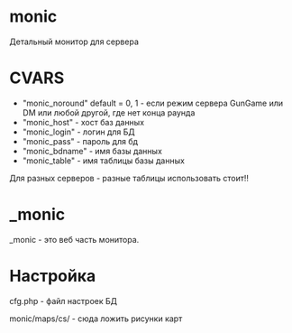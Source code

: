 monic
=====

Детальный монитор для сервера

CVARS 
=====
* "monic_noround" default = 0, 1 - если режим сервера GunGame или DM или любой другой, где нет конца раунда
* "monic_host" - хост баз данных
* "monic_login" - логин для БД
* "monic_pass" - пароль для бд
* "monic_bdname" - имя базы данных
* "monic_table" - имя таблицы базы данных

Для разных серверов - разные таблицы использовать стоит!!

_monic
====
_monic - это веб часть монитора.

Настройка
====
cfg.php  - файл настроек БД

monic/maps/cs/ - сюда ложить рисунки карт